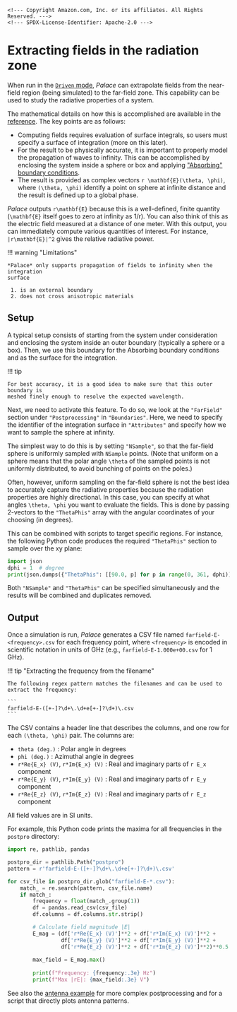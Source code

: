```@raw html
<!--- Copyright Amazon.com, Inc. or its affiliates. All Rights Reserved. --->
<!--- SPDX-License-Identifier: Apache-2.0 --->
```

# Extracting fields in the radiation zone

When run in the [`Driven`
mode](problem.md#driven-problems-in-the-frequency-domain), *Palace* can
extrapolate fields from the near-field region (being simulated) to the far-field
zone. This capability can be used to study the radiative properties of a system.

The mathematical details on how this is accomplished are available in the
[reference](../reference.md#far-field-extraction). The key points are as follows:

  - Computing fields requires evaluation of surface integrals, so users must
    specify a surface of integration (more on this later).
  - For the result to be physically accurate, it is important to properly model
    the propagation of waves to infinity. This can be accomplished by enclosing
    the system inside a sphere or box and applying ["Absorbing" boundary
    conditions](../config/boundaries.md#absorbing-boundary).
  - The result is provided as complex vectors ``r \mathbf{E}(\theta, \phi)``, where
    ``(\theta, \phi)`` identify a point on sphere at infinite distance and the
    result is defined up to a global phase.

*Palace* outputs ``r\mathbf{E}`` because this is a well-defined, finite quantity
(``\mathbf{E}`` itself goes to zero at infinity as 1/r). You can also think of
this as the electric field measured at a distance of one meter. With this
output, you can immediately compute various quantities of interest. For
instance, ``|r\mathbf{E}|^2`` gives the relative radiative power.

!!! warning "Limitations"
    
    *Palace* only supports propagation of fields to infinity when the integration
    surface
    
     1. is an external boundary
     2. does not cross anisotropic materials

## Setup

A typical setup consists of starting from the system under consideration and
enclosing the system inside an outer boundary (typically a sphere or a box).
Then, we use this boundary for the Absorbing boundary conditions and as the
surface for the integration.

!!! tip
    
    For best accuracy, it is a good idea to make sure that this outer boundary is
    meshed finely enough to resolve the expected wavelength.

Next, we need to activate this feature. To do so, we look at the `"FarField"`
section under `"Postprocessing"` in `"Boundaries"`. Here, we need to specify the
identifier of the integration surface in `"Attributes"` and specify how we want
to sample the sphere at infinity.

The simplest way to do this is by setting `"NSample"`, so that the far-field
sphere is uniformly sampled with `NSample` points. (Note that uniform on a
sphere means that the polar angle ``\theta`` of the sampled points is not
uniformly distributed, to avoid bunching of points on the poles.)

Often, however, uniform sampling on the far-field sphere is not the best idea to
accurately capture the radiative properties because the radiation properties are
highly directional. In this case, you can specify at what angles ``\theta, \phi``
you want to evaluate the fields. This is done by passing 2-vectors to the
`"ThetaPhis"` array with the angular coordinates of your choosing (in degrees).

This can be combined with scripts to target specific regions. For instance, the
following Python code produces the required `"ThetaPhis"` section to sample over
the xy plane:

```python
import json
dphi = 1  # degree
print(json.dumps({"ThetaPhis": [[90.0, p] for p in range(0, 361, dphi)]}))
```

Both `"NSample"` and `"ThetaPhis"` can be specified simultaneously and the results
will be combined and duplicates removed.

## Output

Once a simulation is run, *Palace* generates a CSV file named
`farfield-E-<frequency>.csv` for each frequency point, where `<frequency>` is
encoded in scientific notation in units of GHz (e.g., `farfield-E-1.000e+00.csv`
for 1 GHz).

!!! tip "Extracting the frequency from the filename"
    
    The following regex pattern matches the filenames and can be used to extract the frequency:
    
    ```
    farfield-E-([+-]?\d+\.\d+e[+-]?\d+)\.csv
    ```

The CSV contains a header line that describes the columns, and one row for each ``(\theta, \phi)`` pair. The columns are:

  - `theta (deg.)` : Polar angle in degrees
  - `phi (deg.)` : Azimuthal angle in degrees
  - `r*Re{E_x} (V)`, `r*Im{E_x} (V)` : Real and imaginary parts of ``r E_x`` component
  - `r*Re{E_y} (V)`, `r*Im{E_y} (V)` : Real and imaginary parts of ``r E_y`` component
  - `r*Re{E_z} (V)`, `r*Im{E_z} (V)` : Real and imaginary parts of ``r E_z`` component

All field values are in SI units.

For example, this Python code prints the maxima for all frequencies in the
`postpro` directory:

```python
import re, pathlib, pandas

postpro_dir = pathlib.Path("postpro")
pattern = r'farfield-E-([+-]?\d+\.\d+e[+-]?\d+)\.csv'

for csv_file in postpro_dir.glob("farfield-E-*.csv"):
    match_ = re.search(pattern, csv_file.name)
    if match_:
        frequency = float(match_.group(1))
        df = pandas.read_csv(csv_file)
        df.columns = df.columns.str.strip()

        # Calculate field magnitude |E|
        E_mag = (df['r*Re{E_x} (V)']**2 + df['r*Im{E_x} (V)']**2 + 
                 df['r*Re{E_y} (V)']**2 + df['r*Im{E_y} (V)']**2 + 
                 df['r*Re{E_z} (V)']**2 + df['r*Im{E_z} (V)']**2)**0.5 
        
        max_field = E_mag.max()
        
        print(f"Frequency: {frequency:.3e} Hz")
        print(f"Max |rE|: {max_field:.3e} V")
```

See also the [antenna example](../examples/antenna.md) for more complex postprocessing and for a
script that directly plots antenna patterns.
